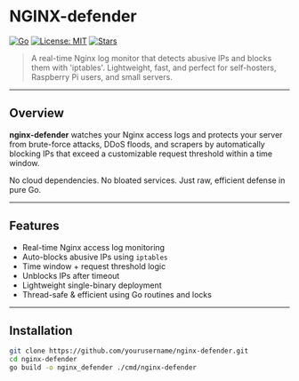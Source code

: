 # NGINX-defender

[![Go](https://img.shields.io/badge/Go-1.21+-00ADD8?logo=go&logoColor=white)](https://golang.org/)  [![License: MIT](https://img.shields.io/badge/License-MIT-green.svg)](LICENSE)  [![Stars](https://img.shields.io/github/stars/anipaleja/nginx-defender?style=social)](https://github.com/anipaleja/nginx-defender/stargazers)

> A real-time Nginx log monitor that detects abusive IPs and blocks them with 'iptables'. Lightweight, fast, and perfect for self-hosters, Raspberry Pi users, and small servers.

---

## Overview

**nginx-defender** watches your Nginx access logs and protects your server from brute-force attacks, DDoS floods, and scrapers by automatically blocking IPs that exceed a customizable request threshold within a time window.

No cloud dependencies. No bloated services. Just raw, efficient defense in pure Go.

---

## Features

- Real-time Nginx access log monitoring  
- Auto-blocks abusive IPs using `iptables`  
- Time window + request threshold logic  
- Unblocks IPs after timeout  
- Lightweight single-binary deployment  
- Thread-safe & efficient using Go routines and locks

---

## Installation

```bash
git clone https://github.com/yourusername/nginx-defender.git
cd nginx-defender
go build -o nginx_defender ./cmd/nginx-defender
```
